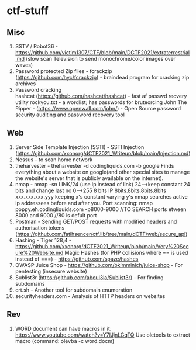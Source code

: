 # ctf-stuff
## Misc
1) SSTV / Robot36 - https://github.com/victim1307/CTF/blob/main/DCTF2021/extraterrestrial.md (slow scan Television to send monochrome/color images over waves)
2) Password protected Zip files -
 	fcrackzip (https://github.com/hyc/fcrackzip) - braindead program for cracking zip archives
3) Password cracking	
	hashcat (https://github.com/hashcat/hashcat) - fast af passwd reovery utility
	rockyou.txt - a wordlist; has passwords for bruteorcing
	John The Ripper - (https://www.openwall.com/john/) - Open Source password security auditing and password recovery tool

## Web
1) Server Side Template Injection (SSTI) - SSTI Injection (https://github.com/xxonorg/dCTF2021_Writeup/blob/main/Injection.md)
2) Nessus - to scan home network
3) theharvester - theharvester -d codingliquids.com -b google
Finds everything about a website on google(and other special sites to manage the website's server that is publicly available on the internet).
4) nmap - nmap -sn LINK/24 (use ip instead of link)
  24-->keep constant 24 bits and change last no
  0-->255 8 bits
  IP 8bits.8bits.8bits.8bits
	xxx.xxx.xxx.yyy keeping x's constant varying y's
  nmap searches active ip addressees before and after you.
  Port scanning: nmap poppy.eh.codingliquids.com -p8000-9000 //TO SEARCH ports etween 8000 and 9000 //80 is defult port
5) Postman - Sending GET/POST requests with modified headers and authorisation tokens (https://github.com/fatihsencer/ctf.lib/tree/main/dCTF/web/secure_api)
6) Hashing - Tiger 128,4 - https://github.com/xxonorg/dCTF2021_Writeup/blob/main/Very%20Secure%20Website.md
    Magic Hashes (for PHP collisions where == is used instead of ===) - https://github.com/spaze/hashes
7) OWASP Juice Shop - https://github.com/bkimminich/juice-shop - For pentesting (insecure website)
8) Sublist3r (https://github.com/aboul3la/Sublist3r) - For finding subdomains
9) crt.sh - Another tool for subdomain enumeration
10) securityheaders.com - Analysis of HTTP headers on websites

## Rev
1) WORD document can have macros in it.
https://www.youtube.com/watch?v=Y7IJjnLGqTQ
Use oletools to extract macro (command: olevba -c word.docm)
